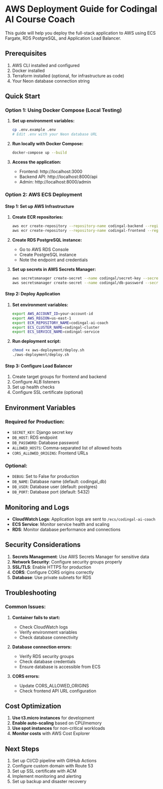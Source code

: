 # AWS Deployment Guide for Codingal AI Course Coach

This guide will help you deploy the full-stack application to AWS using ECS Fargate, RDS PostgreSQL, and Application Load Balancer.

## Prerequisites

1. AWS CLI installed and configured
2. Docker installed
3. Terraform installed (optional, for infrastructure as code)
4. Your Neon database connection string

## Quick Start

### Option 1: Using Docker Compose (Local Testing)

1. **Set up environment variables:**
   ```bash
   cp .env.example .env
   # Edit .env with your Neon database URL
   ```

2. **Run locally with Docker Compose:**
   ```bash
   docker-compose up --build
   ```

3. **Access the application:**
   - Frontend: http://localhost:3000
   - Backend API: http://localhost:8000/api
   - Admin: http://localhost:8000/admin

### Option 2: AWS ECS Deployment

#### Step 1: Set up AWS Infrastructure

1. **Create ECR repositories:**
   ```bash
   aws ecr create-repository --repository-name codingal-backend --region us-east-1
   aws ecr create-repository --repository-name codingal-frontend --region us-east-1
   ```

2. **Create RDS PostgreSQL instance:**
   - Go to AWS RDS Console
   - Create PostgreSQL instance
   - Note the endpoint and credentials

3. **Set up secrets in AWS Secrets Manager:**
   ```bash
   aws secretsmanager create-secret --name codingal/secret-key --secret-string "your-secret-key"
   aws secretsmanager create-secret --name codingal/db-password --secret-string "your-db-password"
   ```

#### Step 2: Deploy Application

1. **Set environment variables:**
   ```bash
   export AWS_ACCOUNT_ID=your-account-id
   export AWS_REGION=us-east-1
   export ECR_REPOSITORY_NAME=codingal-ai-coach
   export ECS_CLUSTER_NAME=codingal-cluster
   export ECS_SERVICE_NAME=codingal-service
   ```

2. **Run deployment script:**
   ```bash
   chmod +x aws-deployment/deploy.sh
   ./aws-deployment/deploy.sh
   ```

#### Step 3: Configure Load Balancer

1. Create target groups for frontend and backend
2. Configure ALB listeners
3. Set up health checks
4. Configure SSL certificate (optional)

## Environment Variables

### Required for Production:
- `SECRET_KEY`: Django secret key
- `DB_HOST`: RDS endpoint
- `DB_PASSWORD`: Database password
- `ALLOWED_HOSTS`: Comma-separated list of allowed hosts
- `CORS_ALLOWED_ORIGINS`: Frontend URLs

### Optional:
- `DEBUG`: Set to False for production
- `DB_NAME`: Database name (default: codingal_db)
- `DB_USER`: Database user (default: postgres)
- `DB_PORT`: Database port (default: 5432)

## Monitoring and Logs

- **CloudWatch Logs**: Application logs are sent to `/ecs/codingal-ai-coach`
- **ECS Service**: Monitor service health and scaling
- **RDS**: Monitor database performance and connections

## Security Considerations

1. **Secrets Management**: Use AWS Secrets Manager for sensitive data
2. **Network Security**: Configure security groups properly
3. **SSL/TLS**: Enable HTTPS for production
4. **CORS**: Configure CORS origins correctly
5. **Database**: Use private subnets for RDS

## Troubleshooting

### Common Issues:

1. **Container fails to start:**
   - Check CloudWatch logs
   - Verify environment variables
   - Check database connectivity

2. **Database connection errors:**
   - Verify RDS security groups
   - Check database credentials
   - Ensure database is accessible from ECS

3. **CORS errors:**
   - Update CORS_ALLOWED_ORIGINS
   - Check frontend API URL configuration

## Cost Optimization

1. **Use t3.micro instances** for development
2. **Enable auto-scaling** based on CPU/memory
3. **Use spot instances** for non-critical workloads
4. **Monitor costs** with AWS Cost Explorer

## Next Steps

1. Set up CI/CD pipeline with GitHub Actions
2. Configure custom domain with Route 53
3. Set up SSL certificate with ACM
4. Implement monitoring and alerting
5. Set up backup and disaster recovery

